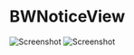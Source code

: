 BWNoticeView
============

![Screenshot](https://github.com/bluwave/BWNoticeView/raw/master/screenshots/1.png)
![Screenshot](https://github.com/bluwave/BWNoticeView/raw/master/screenshots/2.png)




